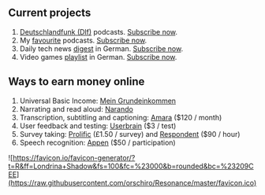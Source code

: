 ## Current projects

1. [Deutschlandfunk (Dlf)](https://i.imgur.com/V4cpXtH.png) podcasts. [Subscribe now](https://docs.google.com/forms/d/e/1FAIpQLSflZExfiMFZ_-yGPLhlXE7dsaQeWOkj7D6YR9AmP40CzdtfTw/viewform).
2. My [favourite](https://i.imgur.com/i1rRIvu.png) podcasts. [Subscribe now](https://docs.google.com/forms/d/e/1FAIpQLSflZExfiMFZ_-yGPLhlXE7dsaQeWOkj7D6YR9AmP40CzdtfTw/viewform).
3. Daily tech news [digest](https://i.imgur.com/84Mwglx.png) in German. [Subscribe now](https://docs.google.com/forms/d/e/1FAIpQLSflZExfiMFZ_-yGPLhlXE7dsaQeWOkj7D6YR9AmP40CzdtfTw/viewform).
4. Video games [playlist](https://i.imgur.com/LSza1iq.png) in German. [Subscribe now](https://docs.google.com/forms/d/e/1FAIpQLSflZExfiMFZ_-yGPLhlXE7dsaQeWOkj7D6YR9AmP40CzdtfTw/viewform).

## Ways to earn money online

1. Universal Basic Income: [Mein Grundeinkommen](https://www.mein-grundeinkommen.de/)
2. Narrating and read aloud: [Narando](https://www.narando.com/samples)
3. Transcription, subtitling and captioning: [Amara](https://amara.org/en-gb/recruitment/) ($120 / month)
4. User feedback and testing: [Userbrain](https://tester.userbrain.net) ($3 / test)
5. Survey taking: [Prolific](https://www.prolific.ac/p?ref=5HSY6UCZ) (£1.50 / survey) and [Respondent](https://app.respondent.io/r/robertorzanna-dc40dda76f3b) ($90 / hour)
6. Speech recognition: [Appen](https://appen.formstack.com/forms/telephony&field69952639=727662) ($50 / participation)

![https://favicon.io/favicon-generator/?t=R&ff=Londrina+Shadow&fs=100&fc=%23000&b=rounded&bc=%23209CEE](https://raw.githubusercontent.com/orschiro/Resonance/master/favicon.ico)
